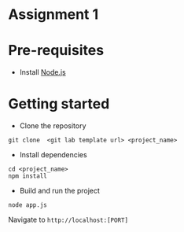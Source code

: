 # Assignment 1

# Pre-requisites
- Install [Node.js](https://nodejs.org/en/)


# Getting started
- Clone the repository
```
git clone  <git lab template url> <project_name>
```
- Install dependencies
```
cd <project_name>
npm install
```
- Build and run the project
```
node app.js
```
  Navigate to `http://localhost:[PORT]`